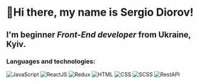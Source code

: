 # 👋Hi there, my name is **Sergio Diorov**!
## I'm beginner *Front-End developer* from Ukraine, Kyiv.
### Languages and technologies:
![JavaScript](https://img.shields.io/badge/-JavaScript-0820e1?style=flat&logo=JavaScript)
![ReactJS](https://img.shields.io/badge/-ReactJS-9e2504?style=flat&logo=React)
![Redux](https://img.shields.io/badge/-Redux-764ABC?style=flat&logo=Redux)
![HTML](https://img.shields.io/badge/-HTML-2b2b2b?style=flat&logo=HTML5)
![CSS](https://img.shields.io/badge/-CSS-2b2b2b?style=flat&logo=CSS3)
![SCSS](https://img.shields.io/badge/-SCSS-090909?style=flat&logo=Sass)
![RestAPI](https://img.shields.io/badge/-RestAPI-090909?style=flat)
<!--
**Sergittko/Sergittko** is a ✨ _special_ ✨ repository because its `README.md` (this file) appears on your GitHub profile.

Here are some ideas to get you started:

- 🔭 I’m currently working on ...
- 🌱 I’m currently learning ...
- 👯 I’m looking to collaborate on ...
- 🤔 I’m looking for help with ...
- 💬 Ask me about ...
- 📫 How to reach me: ...
- 😄 Pronouns: ...
- ⚡ Fun fact: ...
-->
